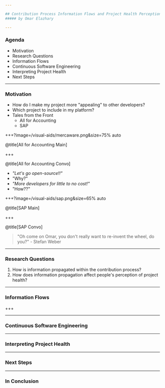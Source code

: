 ```yaml
---

## Contribution Process Information Flows and Project Health Perception
##### by Omar Elazhary

---
```


### Agenda
- Motivation
- Research Questions
- Information Flows
- Continuous Software Engineering
- Interpreting Project Health
- Next Steps

---

### Motivation
- How do I make my project more "appealing" to other developers?
- Which project to include in my platform?
- Tales from the Front
    * All for Accounting
    * SAP

+++?image=/visual-aids/mercaware.png&size=75% auto

@title[All for Accounting Main]

+++

@title[All for Accounting Convo]

- _"Let's go open-source!!"_
- "Why?"
- _"More developers for little to no cost!"_
- "How??"

+++?image=/visual-aids/sap.png&size=65% auto

@title[SAP Main]

+++

@title[SAP Convo]

> "Oh come on Omar, you don't really want to re-invent the wheel, do you?" - Stefan Weber

---

### Research Questions

1. How is information propagated within the contribution process?
2. How does information propagation affect people's perception of project health?

---

### Information Flows

+++



---

### Continuous Software Engineering

---

### Interpreting Project Health

---

### Next Steps

---

### In Conclusion
